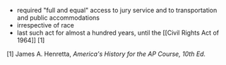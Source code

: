 - required "full and equal" access to jury service and to transportation and public accommodations
- irrespective of race
- last such act for almost a hundred years, until the [[Civil Rights Act of 1964]] [1]

[1] James A. Henretta, *America's History for the AP Course, 10th Ed.*